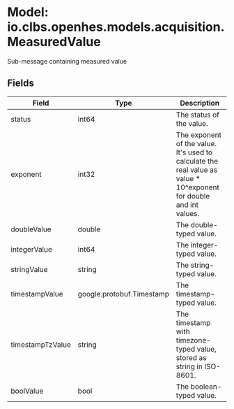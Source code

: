 # Model: io.clbs.openhes.models.acquisition.MeasuredValue

Sub-message containing measured value

## Fields

| Field | Type | Description |
| --- | --- | --- |
| status | int64 | The status of the value. |
| exponent | int32 | The exponent of the value. It's used to calculate the real value as value * 10^exponent for double and int values. |
| doubleValue | double | The double-typed value. |
| integerValue | int64 | The integer-typed value. |
| stringValue | string | The string-typed value. |
| timestampValue | google.protobuf.Timestamp | The timestamp-typed value. |
| timestampTzValue | string | The timestamp with timezone-typed value, stored as string in ISO-8601. |
| boolValue | bool | The boolean-typed value. |


